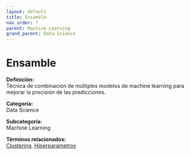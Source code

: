 ```yaml
---
layout: default
title: Ensamble
nav_order: 7
parent: Machine Learning
grand_parent: Data Science
---
```


# Ensamble

**Definición:**  
Técnica de combinación de múltiples modelos de machine learning para mejorar la precisión de las predicciones.

**Categoría:**  
Data Science  

**Subcategoría:**  
Machine Learning

**Términos relacionados:**  
[Clustering](https://maleniski.github.io/diccionario-angl-tec-mx/docs/data-science/machine-learning/clustering.html), [Hiperparámetros](https://maleniski.github.io/diccionario-angl-tec-mx/docs/data-science/machine-learning/hiperparmetros.html)
